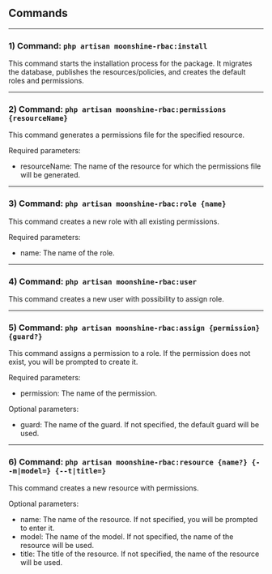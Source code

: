 ## Commands

---

### 1) Command: `php artisan moonshine-rbac:install`

This command starts the installation process for the package.
It migrates the database, publishes the resources/policies, and creates
the default roles and permissions.

---

### 2) Command: `php artisan moonshine-rbac:permissions {resourceName}`

This command generates a permissions file for the specified resource.

Required parameters:

-   resourceName: The name of the resource for which the permissions file will be generated.

---

### 3) Command: `php artisan moonshine-rbac:role {name}`

This command creates a new role with all existing permissions.

Required parameters:

-   name: The name of the role.

---

### 4) Command: `php artisan moonshine-rbac:user`

This command creates a new user with possibility to assign role.

---

### 5) Command: `php artisan moonshine-rbac:assign {permission} {guard?}`

This command assigns a permission to a role. If the permission does not exist, you will be prompted to create it.

Required parameters:

-   permission: The name of the permission.

Optional parameters:

-   guard: The name of the guard. If not specified, the default guard will be used.

---

### 6) Command: `php artisan moonshine-rbac:resource {name?} {--m|model=} {--t|title=}`

This command creates a new resource with permissions.

Optional parameters:

-   name: The name of the resource. If not specified, you will be prompted to enter it.
-   model: The name of the model. If not specified, the name of the resource will be used.
-   title: The title of the resource. If not specified, the name of the resource will be used.
